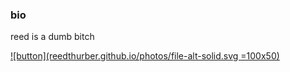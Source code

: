 ### bio
reed is a dumb bitch 

[![button](reedthurber.github.io/photos/file-alt-solid.svg =100x50)](https://www.google.com/)
